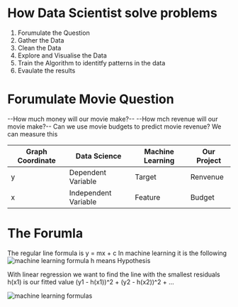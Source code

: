 # How Data Scientist solve problems
1. Forumulate the Question
2. Gather the Data
3. Clean the Data
4. Explore and Visualise the Data
5. Train the Algorithm to identitfy patterns in the data
6. Evaulate the results

# Forumulate Movie Question
--How much money will our movie make?--
--How mch revenue will our movie make?--
Can we use movie budgets to predict movie revenue? We can measure this

| Graph Coordinate | Data Science         | Machine Learning | Our Project |
| ---------------- | -------------------- | ---------------- | ----------- |
| y                | Dependent Variable   | Target           | Renvenue    |
| x                | Independent Variable | Feature          | Budget      |

# The Forumla
The regular line formula is y = mx + c
In machine learning it is the following
![machine learning formula]('basic-formula.png')
h means Hypothesis

With linear regression we want to find the line with the smallest residuals
h(x1) is our fitted value
(y1 - h(x1))^2 + (y2 - h(x2))^2 + ...

![machine learning formulas]('sums.png')